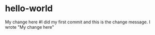# hello-world



My change here
#I did my first commit and this is the change message. I wrote "My change here"
